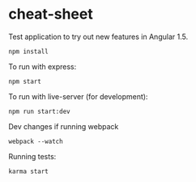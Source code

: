 # cheat-sheet

Test application to try out new features in Angular 1.5. 

  `npm install`

To run with express:

  `npm start`

To run with live-server (for development):

  `npm run start:dev`

Dev changes if running webpack

  `webpack --watch`

Running tests:

  `karma start`
